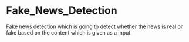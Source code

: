 # Fake_News_Detection
Fake news detection which is going to detect whether the news is real or fake based on the content which is given as a input.
